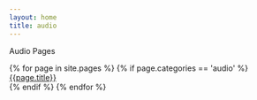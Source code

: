 ```yaml
---
layout: home
title: audio
---
```

<p> Audio Pages </p>


<div style="margin:auto; display: inline-block;">
	    <div class="menu">
	      {% for page in site.pages %}
	        {% if page.categories == 'audio' %}
	          <div class="menu" > <a href="{{page.url}}">{{page.title}}</a> </div>
	        {% endif %}
	      {% endfor %}
  	</div>